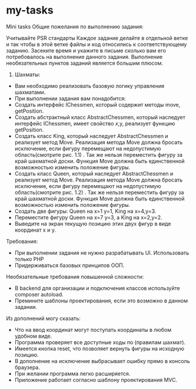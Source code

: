 # my-tasks
Mini tasks
Общие пожелания по выполнению задания:

Учитывайте PSR стандарты
Каждое задание делайте в отдельной ветке и так чтобы в этой ветке файлы и код относились к соответствующему заданию.
Засеките время и укажите в письме сколько вам его потребовалось на выполнение данного задания.
Выполнение необязательных пунктов заданий является большим плюсом.

1. Шахматы:
- Вам необходимо реализовать базовую логику управления шахматами.
- При выполнении задания вам понадобится:
- Создать интерфейс IChessmen, который содержит методы move, getPosition.
- Создать абстрактный класс AbstractChessmen, который наследует интерфейс IChessmen, имеет свойство $x,$y, реализует функцию getPosition.
- Создать класс King, который наследует AbstractChessmen и реализует метод Move. Реализация метода Move должна бросать исключение, если фигуру перемещают на недопустимую область(смотрите рис. 1.1) . Так же нельзя переместить фигуру за край шахматной доски. Функция Move должна быть единственной возможностью изменить положение фигуры.
- Создать класс Queen, который наследует AbstractChessmen и реализует метод Move. Реализация метода Move должна бросать исключение, если фигуру перемещают на недопустимую область(смотрите рис. 1.2) . Так же нельзя переместить фигуру за край шахматной доски. Функция Move должна быть единственной возможностью изменить положение фигуры.
- Создать две фигуры: Queen на х=1 y=1, King на x=4,y=3.
- Переместите фигуру Queen на х=7 y=3, а King на x=2,y=2.
-  Выведите на экран текущую позицию этих двух фигур в виде координат x и y.

Требования:
- При выполнении задания не нужно разрабатывать UI. Использовать только PHP
- Придерживаться базовых принципов ООП.

Необязательные требования повышенной сложности:
- В backend для организации и подключения классов используйте composer autoload.
- Премините шаблоны проектирования, если это возможно в данном задании.

Из дополнений могу сказать:
- Что на ввод координат могут поступать координаты в любом удобном виде.
- Программа проверяет все доступные ходы по (правилам шахмат).
- Имеется кнопка reset, что позволяет вернуть фигуры на исходную позицию.
- В дополнение на исключение выбрасывает ошибку прямо в консоль браузера.
- При желании программа легко расширяется.
- Приложение работает согласно шаблону проектирования MVC.